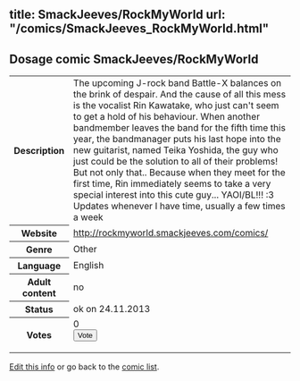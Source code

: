 title: SmackJeeves/RockMyWorld
url: "/comics/SmackJeeves_RockMyWorld.html"
---
Dosage comic SmackJeeves/RockMyWorld
-----------------------------------------

<p id="msg"></p>
<script type="text/javascript">
if (window.location.search === '?edit_info_mail=sent_ok') {
  var elem = document.getElementById("msg");
  elem.innerHTML = 'Edited information sucessfully sent for review, which is usually done daily. Thanks!';
  elem.className = 'ok';
}
</script>
<table class="comicinfo">
<tr>
<th>Description</th><td>The upcoming J-rock band Battle-X balances on the brink of despair. And the cause of all this mess is the vocalist Rin Kawatake, who just can't seem to get a hold of his behaviour. When another bandmember leaves the band for the fifth time this year, the bandmanager puts his last hope into the new guitarist, named Teika Yoshida, the guy who just could be the solution to all of their problems! But not only that.. Because when they meet for the first time, Rin immediately seems to take a very special interest into this cute guy... YAOI/BL!!! :3 Updates whenever I have time, usually a few times a week</td>
</tr>
<tr>
<th>Website</th><td><a href="http://rockmyworld.smackjeeves.com/comics/">http://rockmyworld.smackjeeves.com/comics/</a></td>
</tr>
<tr>
<th>Genre</th><td>Other</td>
</tr>
<tr>
<th>Language</th><td>English</td>
</tr>
<tr>
<th>Adult content</th><td>no</td>
</tr>
<tr>
<th>Status</th><td>ok on 24.11.2013</td>
</tr>
<tr>
<th>Votes</th><td>0
<form action="http://gaecounter.appspot.com/count/" method="POST">
<input name="name" type="hidden" value="SmackJeeves_RockMyWorld"/>
<input name="uid" type="hidden" id="voteuid" value=""/>
<input type="submit" value="Vote"/>
</form>
</td>
</tr>
</table>
<script type="text/javascript">
var ua = navigator.userAgent;
document.getElementById("voteuid").value = ua.replace(/[^a-zA-Z0-9\._:]/g , "_");;
</script>

[Edit this info](SmackJeeves_RockMyWorld_edit.html) or go back to the [comic list](../comic-index.html).
